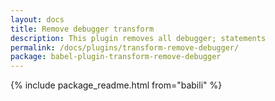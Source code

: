 ```yaml
---
layout: docs
title: Remove debugger transform
description: This plugin removes all debugger; statements
permalink: /docs/plugins/transform-remove-debugger/
package: babel-plugin-transform-remove-debugger
---
```


{% include package_readme.html from="babili" %}
